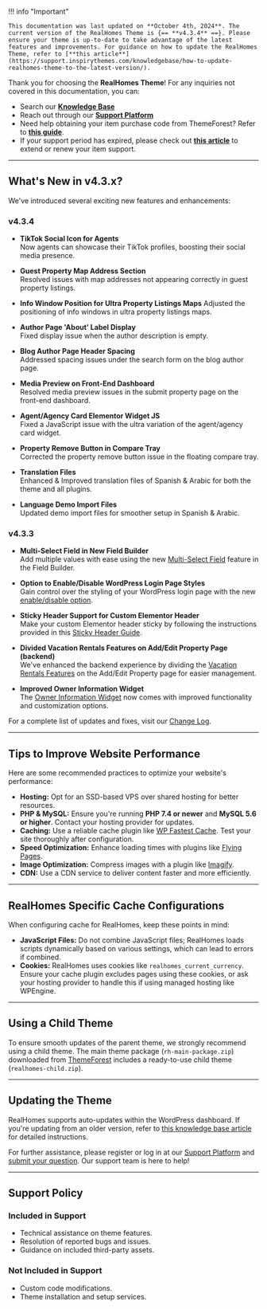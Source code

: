 !!! info "Important"

    This documentation was last updated on **October 4th, 2024**. The current version of the RealHomes Theme is {== **v4.3.4** ==}. Please ensure your theme is up-to-date to take advantage of the latest features and improvements. For guidance on how to update the RealHomes Theme, refer to [**this article**](https://support.inspirythemes.com/knowledgebase/how-to-update-realhomes-theme-to-the-latest-version/).

Thank you for choosing the **RealHomes Theme**! For any inquiries not covered in this documentation, you can:

- Search our [**Knowledge Base**](https://support.inspirythemes.com/)
- Reach out through our [**Support Platform**](https://support.inspirythemes.com/login-register/)
- Need help obtaining your item purchase code from ThemeForest? Refer to [**this guide**](https://support.inspirythemes.com/knowledgebase/how-to-get-themeforest-item-purchase-code/).
- If your support period has expired, please check out [**this article**](https://support.inspirythemes.com/knowledgebase/extend-renew-support/) to extend or renew your item support.

---

## What's New in v4.3.x?

We've introduced several exciting new features and enhancements:

### **v4.3.4**

- **TikTok Social Icon for Agents**<br>
  Now agents can showcase their TikTok profiles, boosting their social media presence.

- **Guest Property Map Address Section**<br>
  Resolved issues with map addresses not appearing correctly in guest property listings.

- **Info Window Position for Ultra Property Listings Maps**
  Adjusted the positioning of info windows in ultra property listings maps.

- **Author Page 'About' Label Display**<br>
  Fixed display issue when the author description is empty.

- **Blog Author Page Header Spacing**<br>
  Addressed spacing issues under the search form on the blog author page.

- **Media Preview on Front-End Dashboard**<br>
  Resolved media preview issues in the submit property page on the front-end dashboard.

- **Agent/Agency Card Elementor Widget JS**<br>
  Fixed a JavaScript issue with the ultra variation of the agent/agency card widget.

- **Property Remove Button in Compare Tray**<br>
  Corrected the property remove button issue in the floating compare tray.

- **Translation Files**<br>
  Enhanced & Improved translation files of Spanish & Arabic for both the theme and all plugins.

- **Language Demo Import Files**<br>
  Updated demo import files for smoother setup in Spanish & Arabic.

### **v4.3.3**

- **Multi-Select Field in New Field Builder**  
  Add multiple values with ease using the new [Multi-Select Field](https://realhomes.io/documentation/new-fields-builder/) feature in the Field Builder.

- **Option to Enable/Disable WordPress Login Page Styles**  
  Gain control over the styling of your WordPress login page with the new [enable/disable option](https://realhomes.io/documentation/wp-login-styles/).

- **Sticky Header Support for Custom Elementor Header**  
  Make your custom Elementor header sticky by following the instructions provided in this [Sticky Header Guide](https://realhomes.io/documentation/custom-header-footer-elementor/#how-to-make-elementor-header-sticky).

- **Divided Vacation Rentals Features on Add/Edit Property Page (backend)**  
  We've enhanced the backend experience by dividing the [Vacation Rentals Features](https://realhomes.io/documentation/add-property-vr/) on the Add/Edit Property page for easier management.

- **Improved Owner Information Widget**  
  The [Owner Information Widget](https://realhomes.io/documentation/owner-info-widget/) now comes with improved functionality and customization options.

For a complete list of updates and fixes, visit our [Change Log](https://realhomes.io/changelog/).

---

## Tips to Improve Website Performance

Here are some recommended practices to optimize your website's performance:

- **Hosting:** Opt for an SSD-based VPS over shared hosting for better resources.
- **PHP & MySQL:** Ensure you're running **PHP 7.4 or newer** and **MySQL 5.6 or higher**. Contact your hosting provider for updates.
- **Caching:** Use a reliable cache plugin like [WP Fastest Cache](https://wordpress.org/plugins/wp-fastest-cache/). Test your site thoroughly after configuration.
- **Speed Optimization:** Enhance loading times with plugins like [Flying Pages](https://wordpress.org/plugins/flying-pages/).
- **Image Optimization:** Compress images with a plugin like [Imagify](https://wordpress.org/plugins/imagify/).
- **CDN:** Use a CDN service to deliver content faster and more efficiently.

---

## RealHomes Specific Cache Configurations

When configuring cache for RealHomes, keep these points in mind:

- **JavaScript Files:** Do not combine JavaScript files; RealHomes loads scripts dynamically based on various settings, which can lead to errors if combined.
- **Cookies:** RealHomes uses cookies like `realhomes_current_currency`. Ensure your cache plugin excludes pages using these cookies, or ask your hosting provider to handle this if using managed hosting like WPEngine.

---

## Using a Child Theme

To ensure smooth updates of the parent theme, we strongly recommend using a child theme. The main theme package (`rh-main-package.zip`) downloaded from [ThemeForest](https://themeforest.net/downloads) includes a ready-to-use child theme (`realhomes-child.zip`).

---

## Updating the Theme

RealHomes supports auto-updates within the WordPress dashboard. If you're updating from an older version, refer to [this knowledge base article](https://support.inspirythemes.com/knowledgebase/how-to-update-realhomes-theme-to-the-latest-version/) for detailed instructions.

For further assistance, please register or log in at our [Support Platform](https://support.inspirythemes.com/login-register/) and [submit your question](https://support.inspirythemes.com/ask-question/). Our support team is here to help!

---

## Support Policy

### **Included in Support**

- Technical assistance on theme features.
- Resolution of reported bugs and issues.
- Guidance on included third-party assets.

### **Not Included in Support**

- Custom code modifications.
- Theme installation and setup services.
